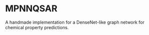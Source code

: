 # MPNNQSAR
A handmade implementation for a DenseNet-like graph network for chemical property predictions. 
